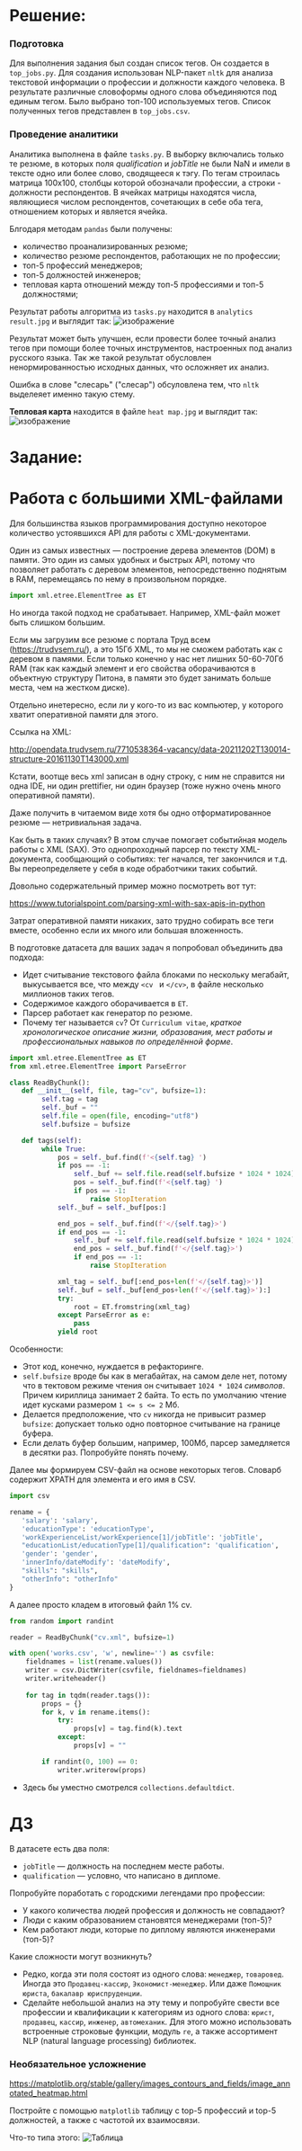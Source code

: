 # Решение:

### Подготовка

Для выполнения задания был создан список тегов. Он создается в `top_jobs.py`. Для создания использован NLP-пакет `nltk` для анализа текстовой информации о профессии и должности каждого человека. В результате различные словоформы одного слова объединяются под единым тегом. Было выбрано топ-100 используемых тегов. Список полученных тегов представлен в `top_jobs.csv`. 

### Проведение аналитики

Аналитика выполнена в файле `tasks.py`. В выборку включались только те резюме, в которых поля *qualification* и *jobTitle* не были NaN и имели в тексте одно или более слово, сводящееся к тэгу. По тегам строилась матрица 100x100, столбцы которой обозначали профессии, а строки - должности респондентов. В ячейках матрицы находятся числа, являющиеся числом респондентов, сочетающих в себе оба тега, отношением которых и является ячейка.

Блгодаря методам `pandas` были получены:
* количество проанализированных резюме;
* количество резюме респондентов, работающих не по профессии;
* топ-5 профессий менеджеров;
* топ-5 должностей инженеров;
* тепловая карта отношений между топ-5 профессиями и топ-5 должностями;

Результат работы алгоритма из `tasks.py` находится в `analytics result.jpg` и выглядит так:
![изображение](https://user-images.githubusercontent.com/73441333/146675474-b74d0074-f691-4c04-b5b6-5aa1ef9020bd.png)

Результат может быть улучшен, если провести более точный анализ тегов при помощи более точных инструментов, настроенных под анализ русского языка. Так же такой результат обусловлен ненормированностью исходных данных, что осложняет их анализ.

Ошибка в слове "слесарь" ("слесар") обсуловлена тем, что `nltk` выделеяет именно такую стему.

**Тепловая карта** находится в файле `heat map.jpg` и выглядит так:
![изображение](https://user-images.githubusercontent.com/73441333/146675583-be063510-3581-4eba-912b-655a5582de3d.png)



# Задание:

# Работа с большими XML-файлами

Для большинства языков программирования доступно некоторое количество устоявшихся API для работы с XML-документами.

Один из самых известных &mdash; построение дерева элементов (DOM) в памяти. Это один из самых удобных и быстрых API, потому что позволяет работать с деревом элементов, непосредственно поднятым в RAM, перемещаясь по нему в произвольном порядке.

```python
import xml.etree.ElementTree as ET
```

Но иногда такой подход не срабатывает. Например, XML-файл может быть слишком большим. 

Если мы загрузим все резюме с портала Труд всем (https://trudvsem.ru/), а это 15Гб XML, то мы не сможем работать как с деревом в памями. Если только конечно у нас нет лишних 50-60-70Гб RAM (так как каждый элемент и его свойства оборачиваются в объектную структуру Питона, в памяти это будет занимать больше места, чем на жестком диске).

Отдельно инетересно, если ли у кого-то из вас компьютер, у которого хватит оперативной памяти для этого.

Ссылка на XML:

http://opendata.trudvsem.ru/7710538364-vacancy/data-20211202T130014-structure-20161130T143000.xml

Кстати, воотще весь xml записан в одну строку, с ним не справится ни одна IDE, ни один prettifier, ни один браузер (тоже нужно очень много оперативной памяти). 

Даже получить в читаемом виде хотя бы одно отформатированное резюме &mdash; нетривиальная задача.

Как быть в таких случаях? В этом случае помогает событийная модель работы с XML (SAX). Это однопроходный парсер по тексту XML-документа, сообщающий о событиях: тег начался, тег закончился и т.д. Вы переопределяете у себя в коде обработчики таких событий.

Довольно содержательный пример можно посмотреть вот тут:

https://www.tutorialspoint.com/parsing-xml-with-sax-apis-in-python

Затрат оперативной памяти никаких, зато трудно собирать все теги вместе, особенно если их много или большая вложенность.

В подготовке датасета для ваших задач я попробовал объединить два подхода:

* Идет считывание текстового файла блоками по нескольку мегабайт, выкусывается все, что между `<cv ` и `</cv>`, в файле несколько миллионов таких тегов.
* Содержимое каждого оборачивается в `ET`.
* Парсер работает как генератор по резюме.
* Почему тег называется `cv`? От `Curriculum vitae`, _краткое хронологическое описание жизни, образования, мест работы и профессиональных навыков по определённой форме_.

```python
import xml.etree.ElementTree as ET
from xml.etree.ElementTree import ParseError

class ReadByChunk():
   def __init__(self, file, tag="cv", bufsize=1):
        self.tag = tag
        self._buf = ""
        self.file = open(file, encoding="utf8")
        self.bufsize = bufsize

   def tags(self):
        while True:
            pos = self._buf.find(f'<{self.tag} ')
            if pos == -1:
                self._buf += self.file.read(self.bufsize * 1024 * 1024)
                pos = self._buf.find(f'<{self.tag} ')
                if pos == -1:
                    raise StopIteration
            self._buf = self._buf[pos:]

            end_pos = self._buf.find(f'</{self.tag}>')
            if end_pos == -1:
                self._buf += self.file.read(self.bufsize * 1024 * 1024)
                end_pos = self._buf.find(f'</{self.tag}>')
                if end_pos == -1:
                    raise StopIteration

            xml_tag = self._buf[:end_pos+len(f'</{self.tag}>')]
            self._buf = self._buf[end_pos+len(f'</{self.tag}>'):]
            try:
                root = ET.fromstring(xml_tag)
            except ParseError as e:
                pass
            yield root
```

Особенности:
* Этот код, конечно, нуждается в рефакторинге.
* `self.bufsize` вроде бы как в мегабайтах, на самом деле нет, потому что в тектовом режиме чтения он считывает `1024 * 1024` _символов_. Причем кириллица занимает 2 байта. То есть по умолчанию чтение идет кусками размером `1 <= s <= 2` Мб.
* Делается предположение, что `cv` никогда не привысит размер `bufsize`: допускает только одно повторное считывание на границе буфера.
* Если делать буфер большим, например, 100Мб, парсер замедляется в десятки раз. Попробуйте понять почему.

Далее мы формируем CSV-файл на основе некоторых тегов. Словарб содержит XPATH для элемента и его имя в CSV.

```python
import csv

rename = {
   'salary': 'salary', 
   'educationType': 'educationType', 
   'workExperienceList/workExperience[1]/jobTitle': 'jobTitle',
   "educationList/educationType[1]/qualification": 'qualification',
   'gender': 'gender', 
   'innerInfo/dateModify': 'dateModify', 
   "skills": "skills", 
   "otherInfo": "otherInfo"  
}
```

А далее просто кладем в итоговый файл 1% cv.


```python
from random import randint

reader = ReadByChunk("cv.xml", bufsize=1)

with open('works.csv', 'w', newline='') as csvfile:
    fieldnames = list(rename.values())
    writer = csv.DictWriter(csvfile, fieldnames=fieldnames)
    writer.writeheader()
        
    for tag in tqdm(reader.tags()):
        props = {}
        for k, v in rename.items():
            try:
                props[v] = tag.find(k).text
            except: 
                props[v] = ""

        if randint(0, 100) == 0:    
            writer.writerow(props)
```

* Здесь бы уместно смотрелся `collections.defaultdict`.

# ДЗ

В датасете есть два поля:
* `jobTitle` &mdash; должность на последнем месте работы.
* `qualification` &mdash; условно, что написано в дипломе.

Попробуйте поработать с городскими легендами про профессии:

* У какого количества людей профессия и должность не совпадают?
* Люди с каким образованием становятся менеджерами (топ-5)?
* Кем работают люди, которые по диплому являются инженерами (топ-5)? 

Какие сложности могут возникнуть? 

* Редко, когда эти поля состоят из одного слова:  `менеджер`, `товаровед`. Иногда это `Продавец-кассир`, `Экономист-менеджер`. Или даже `Помощник юриста`, `бакалавр юриспруденции`.
* Сделайте небольшой анализ на эту тему и попробуйте свести все профессии и квалификации к категориям из одного слова: `юрист`, `продавец`, `кассир`, `инженер`, `автомеханик`. Для этого можно использовать встроенные строковые функции, модуль `re`, а также ассортимент NLP (natural language processing) библиотек.

### Необязательное усложнение

https://matplotlib.org/stable/gallery/images_contours_and_fields/image_annotated_heatmap.html

Постройте с помощью `matplotlib` таблицу с top-5 профессий и top-5 должностей, а также с частотой их взаимосвязи.

Что-то типа этого:
![Таблица](https://matplotlib.org/stable/_images/sphx_glr_image_annotated_heatmap_001_2_0x.png)
